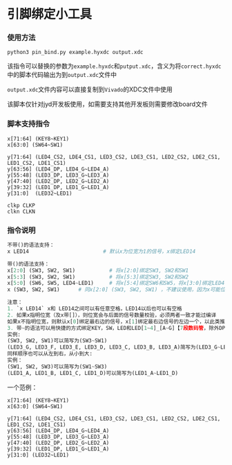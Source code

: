 # 引脚绑定小工具

### 使用方法

`python3 pin_bind.py example.hyxdc output.xdc`

该指令可以替换的参数为`example.hyxdc`和`putput.xdc`，含义为将`correct.hyxdc`中的脚本代码输出为到`output.xdc`文件中

`output.xdc`文件内容可以直接复制到`Vivado`的XDC文件中使用

该脚本仅针对jyd开发板使用，如需要支持其他开发板则需要修改board文件

### 脚本支持指令

```
x[71:64] (KEY8~KEY1)
x[63:0] (SW64~SW1)

y[71:64] (LED4_CS2, LDE4_CS1, LED3_CS2, LDE3_CS1, LED2_CS2, LDE2_CS1, LED1_CS2, LDE1_CS1)
y[63:56] (LED4_DP, LED4_G~LED4_A)
y[55:48] (LED3_DP, LED3_G~LED3_A)
y[47:40] (LED2_DP, LED2_G~LED2_A)
y[39:32] (LED1_DP, LED1_G~LED1_A)
y[31:0]  (LED32~LED1)

clkp CLKP
clkn CLKN
```

### 指令说明

```python
不带()的语法支持：
x LED14                        # 默认x为位宽为1的信号，x绑定LED14

带()的语法支持：
x[2:0] (SW3, SW2, SW1)           # 将x[2:0]绑定SW3, SW2和SW1
x[5:3] (SW3, SW2, SW1)           # 将x[5:3]绑定SW3, SW2和SW2
x[5:0] (SW6, SW5, LED4~LED1)     # 将x[5:4]绑定SW6和SW5，将x[3:0]绑定LED4~lED1
x (SW3, SW2, SW1)      # 同x[2:0] (SW3, SW2, SW1) ，不建议使用，因为x可能位宽不为3

注意：
1. `x LED14` x和 LED14之间可以有任意空格，LED14以后也可以有空格
2. 如果x指明位宽（及x带[]），则位宽会与后面的信号数量校验，必须两者一致才能过编译
如果x不指明位宽，则默认x[0]绑定最右边的信号，x[1]绑定最右边信号的左边一个，以此类推。不会校验位宽。为了避免错误，建议每一个位宽>1信号都指明位宽。如果为1位宽，建议使用不带括号的版本
3. 带~的语法可以用快捷的方式绑定KEY，SW，LED和LED[1~4]_[A~G]【7段数码管，除外DP和CS1~2】
实例:
(SW3, SW2, SW1)可以简写为(SW3~SW1)
(LED3_G, LED3_F, LED3_E, LED3_D, LED3_C, LED3_B, LED3_A)简写为(LED3_G~LED3_A)
同样顺序也可以从左到右，从小到大:
实例：
(SW1, SW2, SW3)可以简写为(SW1~SW3)
(LED1_A, LED1_B, LED1_C, LED1_D)可以简写为(LED1_A~LED1_D)
```

一个范例：

```hyxdc
x[71:64] (KEY8~KEY1)
x[63:0] (SW64~SW1)

y[71:64] (LED4_CS2, LDE4_CS1, LED3_CS2, LDE3_CS1, LED2_CS2, LDE2_CS1, LED1_CS2, LDE1_CS1)
y[63:56] (LED4_DP, LED4_G~LED4_A)
y[55:48] (LED3_DP, LED3_G~LED3_A)
y[47:40] (LED2_DP, LED2_G~LED2_A)
y[39:32] (LED1_DP, LED1_G~LED1_A)
y[31:0] (LED32~LED1)
```

